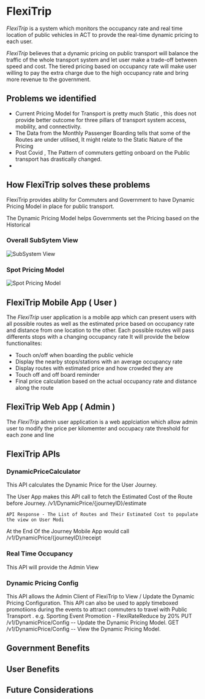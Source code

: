 # FlexiTrip
*FlexiTrip* is a system which monitors the occupancy rate and real time location of public vehicles in ACT to provde the real-time dynamic pricing to each user.

*FlexiTrip* believes that a dynamic pricing on public transport will balance the traffic of the whole transport system and let user make a trade-off between speed and cost. The tiered pricing based on occupancy rate will make user willing to pay the extra charge due to the high occupancy rate and bring more revenue to the government.

## Problems we identified
 * Current Pricing Model for Transport is pretty much Static , this does not provide better outcome for three pillars of transport system access, mobility, and connectivity.
 * The Data from the Monthly Passenger Boarding tells that some of the Routes are under utilised, It might relate to the Static Nature of the Pricing
 * Post Covid , The Pattern of commuters getting onboard on the Public transport has drastically changed. 
 * 
## How FlexiTrip solves these problems
 
 FlexiTrip provides ability for Commuters and Government to have Dynamic Pricing Model in place for public transport.
 
 The Dynamic Pricing Model helps Governments set the Pricing based on the Historical 

### Overall SubSytem View

![SubSystem View](https://user-images.githubusercontent.com/2278604/185772677-b544d4c1-3e91-471a-9b33-e1b5dcfb265c.png)

 ### Spot Pricing Model

![Spot Pricing Model](https://user-images.githubusercontent.com/2278604/185772665-903e8647-cf30-40b5-8b7e-79afc8207efa.png)

## FlexiTrip Mobile App ( User )
The *FlexiTrip* user application is a mobile app which can present users with all possible routes as well as the estimated price based on occupancy rate and distance from one location to the other. Each possible routes will pass differents stops with a changing occupancy rate
It will provide the below functionalites:
- Touch on/off when boarding the public vehicle
- Display the nearby stops/stations with an average occupancy rate
- Display routes with estimated price and how crowded they are
- Touch off and off board reminder
- Final price calculation based on the actual occupancy rate and  distance along the route

## FlexiTrip Web App ( Admin )
The *FlexiTrip* admin user application is a web applciation which allow admin user to modify the price per kilomemter and occupacy rate threshold for each zone and line

## FlexiTrip APIs

### DynamicPriceCalculator
 This API calculates the Dynamic Price for the User Journey.
 
 The User App  makes this API call to fetch the Estimated Cost of the Route before Journey.
    /v1/DynamicPrice/{journeyID}/estimate
    
    API Response - The List of Routes and Their Estimated Cost to populate the view on User Modi
    
 At the End Of the Journey Mobile App would call 
   /v1/DynamicPrice/{journeyID}/receipt
   
### Real Time Occupancy
This API will provide the Admin View 

### Dynamic Pricing Config
 This API allows the Admin Client of FlexiTrip to View / Update the Dynamic Pricing Configuration. This API can also be used to apply timeboxed promotiions during the events to attract commuters to travel with Public Transport . e.g. Sporting Event Promotion - FlexiRateReduce by 20%
  PUT /v1/DynamicPrice/Config -- Update the Dynamic Pricing Model.
  GET /v1/DynamicPrice/Config -- View the Dynamic Pricing Model.

## Government Benefits 

## User Benefits 

## Future Considerations
